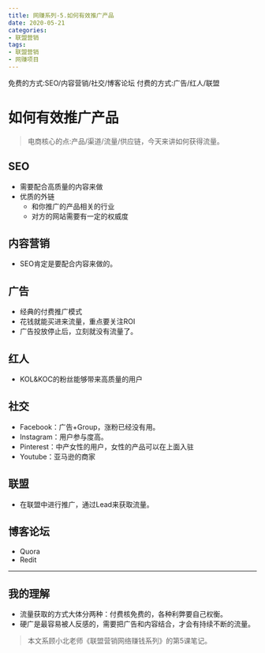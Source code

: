 ```yaml
---
title: 网赚系列-5.如何有效推广产品
date: 2020-05-21
categories:
- 联盟营销
tags:
- 联盟营销
- 网赚项目
---
```

免费的方式:SEO/内容营销/社交/博客论坛
付费的方式:广告/红人/联盟
<!-- more -->
# 如何有效推广产品
> 电商核心的点:产品/渠道/流量/供应链，今天来讲如何获得流量。

## SEO
- 需要配合高质量的内容来做
- 优质的外链
    - 和你推广的产品相关的行业
    - 对方的网站需要有一定的权威度

## 内容营销
- SEO肯定是要配合内容来做的。

## 广告
- 经典的付费推广模式
- 花钱就能买进来流量，重点要关注ROI
- 广告投放停止后，立刻就没有流量了。

## 红人
- KOL&KOC的粉丝能够带来高质量的用户

## 社交
- Facebook：广告+Group，涨粉已经没有用。
- Instagram：用户参与度高。
- Pinterest：中产女性的用户，女性的产品可以在上面入驻
- Youtube：亚马逊的商家

## 联盟
- 在联盟中进行推广，通过Lead来获取流量。

## 博客论坛
- Quora
- Redit

---
## 我的理解
- 流量获取的方式大体分两种：付费核免费的，各种利弊要自己权衡。
- 硬广是最容易被人反感的，需要把广告和内容结合，才会有持续不断的流量。

> 本文系顾小北老师《联盟营销网络赚钱系列》的第5课笔记。
